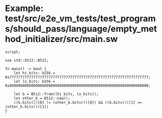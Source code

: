 # Example: test/src/e2e_vm_tests/test_programs/should_pass/language/empty_method_initializer/src/main.sw

```sway
script;

use std::b512::B512;

fn main() -> bool {
    let hi_bits: b256 = 0x7777777777777777777777777777777777777777777777777777777777777777;
    let lo_bits: b256 = 0x0000000000000000000000000000000000000000000000000000000000000000;

    let b = B512::from((hi_bits, lo_bits));
    let other_b = B512::new();
    ((b.bits())[0] != (other_b.bits())[0]) && ((b.bits())[1] == (other_b.bits())[1])
}

```
